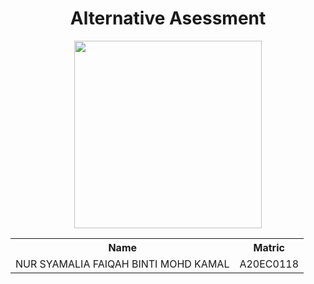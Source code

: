 <h1 align='center'>Alternative Asessment</h1>

<p align="center">
  <img height="300px" src="https://github.com/drshahizan/SECP3843/blob/main/submission/nursyamalia/photo_2023-03-20_08-56-50.jpg" />
</p>

<table align='center'>
  <tr>
    <th>Name</th>
    <th>Matric</th>
  </tr>
  <tr>
    <td>NUR SYAMALIA FAIQAH BINTI MOHD KAMAL</td>
    <td>A20EC0118</td>
  </tr>
</table>

